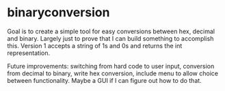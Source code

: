 # binaryconversion

Goal is to create a simple tool for easy conversions between hex, decimal and  binary.
Largely just to prove that I can build something to accomplish this.
Version 1 accepts a string of 1s and 0s and returns the int representation.

Future improvements: switching from hard code to user input, conversion from decimal to binary, write hex conversion, include menu to allow choice between functionality.
Maybe a GUI if I can figure out how to do that.

